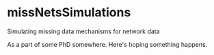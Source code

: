 # missNetsSimulations
Simulating missing data mechanisms for network data

As a part of some PhD somewhere. Here's hoping something happens.